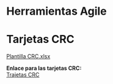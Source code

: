 # **Herramientas Agile**
# **Tarjetas CRC**
[ Plantilla CRC.xlsx](https://github.com/user-attachments/files/19965200/Encuentro.N.5.-.Plantilla.CRC.xlsx) 

**Enlace para las tarjetas CRC:**  
[Trajetas CRC](https://github.com/santimarM/SistemaGestionTurnos/blob/main/TarjetasCRC.md)



